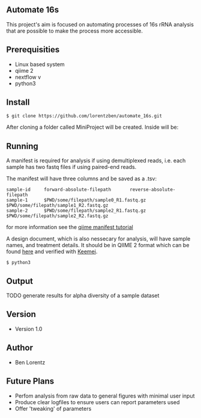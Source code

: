 Automate 16s
-------------------------------------------------
This project's aim is focused on automating processes of 16s rRNA analysis that are possible to make the process more accessible. 

## Prerequisities
* Linux based system
* qiime 2
* nextflow v
* python3 

## Install

```shell
$ git clone https://github.com/lorentzben/automate_16s.git
```

After cloning a folder called MiniProject will be created. Inside will be: 


## Running 
A manifest is required for analysis if using demultiplexed reads, i.e. each sample has two fastq files if using paired-end reads. 

The manifest will have three columns and be saved as a .tsv:
```shell
sample-id     forward-absolute-filepath       reverse-absolute-filepath
sample-1      $PWD/some/filepath/sample0_R1.fastq.gz  $PWD/some/filepath/sample1_R2.fastq.gz
sample-2      $PWD/some/filepath/sample2_R1.fastq.gz  $PWD/some/filepath/sample2_R2.fastq.gz
```
for more information see the [qiime manifest tutorial](https://docs.qiime2.org/2020.8/tutorials/importing/)

A design document, which is also nessecary for analysis, will have sample names, and treatment details. It should be in QIIME 2 format which can be found [here](https://docs.qiime2.org/2020.8/tutorials/metadata/) and verified with [Keemei](https://keemei.qiime2.org/). 

```shell
$ python3 
```

## Output
TODO generate results for alpha diversity of a sample dataset

## Version
* Version 1.0

## Author
* Ben Lorentz

## Future Plans
* Perfom analysis from raw data to general figures with minimal user input
* Produce clear logfiles to ensure users can report parameters used
* Offer 'tweaking' of parameters 